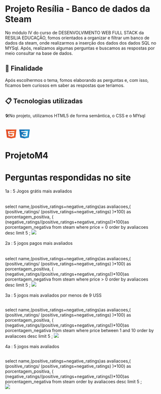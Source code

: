 # Projeto Resília - Banco de dados da Steam

No módulo IV do curso de DESENVOLVIMENTO WEB FULL STACK da RESILIA EDUCAÇÃO, fomos orientados a organizar e filtrar um banco de dados da steam, onde realizarmos a inserção dos dados dos dados SQL no MYSql. Após, realizamos algumas perguntas e buscamos as respostas por meio consultar na base de dados.


## 🚀 Finalidade

Após escolhermos o tema, fomos elaborando as perguntas e, com isso, ficamos bem curiosos em saber as respostas que teríamos.


## 📋 Tecnologias utilizadas

🛠️No projeto, utilizamos HTML5 de forma semântica, o CSS e o MYsql
<div style="display: inline_block"><br>
<img align="center" alt="Will-HTML" height="30" width="40" src="https://raw.githubusercontent.com/devicons/devicon/master/icons/html5/html5-original.svg">
<img align="center" alt="Will-CSS" height="30" width="40" src="https://raw.githubusercontent.com/devicons/devicon/master/icons/css3/css3-original.svg">
</div>

# ProjetoM4
# Perguntas respondidas no site
1a : 5 Jogos grátis mais avaliados  
<br>
<br>
select name,(positive_ratings+negative_ratings)as avaliacoes,( (positive_ratings/ (positive_ratings+negative_ratings) )*100) as porcentagem_positiva, ( (negative_ratings/(positive_ratings+negative_ratings))*100)as porcentagem_negativa from steam where price = 0 order by avaliacoes desc limit 5 ;
<img src="https://raw.githubusercontent.com/Man-noel/ProjetoM4/main/imagens/1a.png">
<br>
<br>
2a : 5 jogos pagos mais avaliados  
<br>
<br>
select name,(positive_ratings+negative_ratings)as avaliacoes,( (positive_ratings/ (positive_ratings+negative_ratings) )*100) as porcentagem_positiva, ( (negative_ratings/(positive_ratings+negative_ratings))*100)as porcentagem_negativa from steam where price > 0 order by avaliacoes desc limit 5 ;
<img src="https://raw.githubusercontent.com/Man-noel/ProjetoM4/main/imagens/2a.png">
<br>
<br>
3a : 5 jogos mais avaliados por menos de 9 USS
<br>
<br>

select name,(positive_ratings+negative_ratings)as avaliacoes,( (positive_ratings/ (positive_ratings+negative_ratings) )*100) as porcentagem_positiva, ( (negative_ratings/(positive_ratings+negative_ratings))*100)as porcentagem_negativa from steam where price between 1 and 10 order by avaliacoes desc limit 5 ;
<img src="https://raw.githubusercontent.com/Man-noel/ProjetoM4/main/imagens/3a.png">
<br>
<br>
4a :	5 jogos mais avaliados 
<br>
<br>

select name,(positive_ratings+negative_ratings)as avaliacoes,( (positive_ratings/ (positive_ratings+negative_ratings) )*100) as porcentagem_positiva, ( (negative_ratings/(positive_ratings+negative_ratings))*100)as porcentagem_negativa from steam order by avaliacoes desc limit 5 ;
<br>
<img src="https://raw.githubusercontent.com/Man-noel/ProjetoM4/main/imagens/4a.png">





